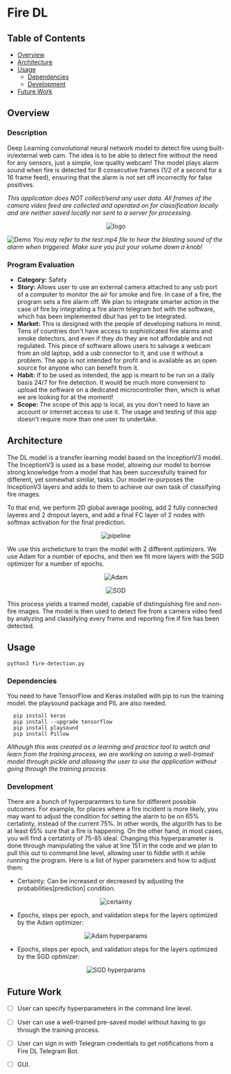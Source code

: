 # Fire DL

## Table of Contents
- [Overview](#Overview)
- [Architecture](#Architecture)
- [Usage](#Usage)
  - [Dependencies](#Dependencies)
  - [Development](#Development)
- [Future Work](#Future-Work)


## Overview
### Description
Deep Learning convolutional neural network model to detect fire using built-in/external web cam. The idea is to be able to detect fire without the need for any sensors, just a simple, low quality webcam!
The model plays alarm sound when fire is detected for 8 consecutive frames (1/2 of a second for a 16 frame feed), ensuring that the alarm is not set off incorrectly for false positives.

*This application does NOT collect/send any user data. All frames of the camera video feed are collected and operated on for classification locally and are neither saved locally nor sent to a server for processing.*

<p align="center">
  <img src="firedl.png" alt="logo"/>
</p>

![Demo](test.gif)
*You may refer to the test.mp4 file to hear the blasting sound of the alarm when triggered. Make sure you put your volume down a knob!*

### Program Evaluation
- **Category:** Safety
- **Story:** Allows user to use an external camera attached to any usb port of a computer to monitor the air for smoke and fire. In case of a fire, the program sets a fire alarm off. We plan to integrate smarter action in the case of fire by integrating a fire alarm telegram bot with the software, which has been implemented dbut has yet to be integrated.
- **Market:** This is designed with the people of developing nations in mind. Tens of countries don't have access to sophisticated fire alarms and smoke detectors, and even if they do they are not affordable and not regulated. This piece of software allows users to salvage a webcam from an old laptop, add a usb connector to it, and use it without a problem. The app is not intended for profit and is available as an open source for anyone who can benefit from it.
- **Habit:** If to be used as intended, the app is meant to be run on a daily basis 24/7 for fire detection. It would be much more convenient to upload the software on a dedicated microcontroller then, which is what we are looking for at the moment!
- **Scope:** The scope of this app is local, as you don't need to have an account or internet access to use it. The usage and testing of this app doesn't require more than one user to undertake.

## Architecture
The DL model is a transfer learning model based on the InceptionV3 model. The InceptionV3 is used as a base model, allowing our model to borrow strong knowledge from a model that has been successfully trained for different, yet somewhat similar, tasks. Our model re-purposes the InceptionV3 layers and adds to them to achieve our own task of classifying fire images. 

To that end, we perform 2D global average pooling, add 2 fully connected layeres and 2 dropout layers, and add a final FC layer of 2 nodes with softmax activation for the final prediction. 

<p align="center">
  <img src="pipeline.png" alt="pipeline"/>
</p>

We use this archeticture to train the model with 2 different optimizers. We use Adam for a number of epochs, and then we fit more layers with the SGD optimizer for a number of epochs.

<p align="center">
  <img src="Adam.png" alt="Adam"/>
</p>

<p align="center">
  <img src="SGD.png" alt="SGD"/>
</p>

This process yields a trained model, capable of distinguishing fire and non-fire images. The model is then used to detect fire from a camera video feed by analyzing and classifying every frame and reporting fire if fire has been detected.

## Usage
```shell
python3 fire-detection.py
```
### Dependencies
You need to have TensorFlow and Keras installed with pip to run the training model. the playsound package and PIL are also needed. 
```shell
  pip install keras
  pip install --upgrade tensorflow
  pip install playsound
  pip install Pillow
```
*Although this was created as a learning and practice tool to watch and learn from the training process, we are working on saving a well-trained model through pickle and allowing the user to use the application without going through the training process.*

### Development
There are a bunch of hyperparamters to tune for different possible outcomes. For example, for places where a fire incident is more likely, you may want to adjust the condition for setting the alarm to be on 65% certatinty, instead of the current 75%. In other words, the algorith has to be at least 65% sure that a fire is happening. On the other hand, in most cases, you will find a certatinty of 75-85 ideal. Changing this hyperparameter is done through manipulating the value at line 151 in the code and we plan to pull this out to command line level, allowing user to fiddle with it while running the program. Here is a list of hyper parameters and how to adjust them:

* Certainty: 
Can be increased or decreased by adjusting the probabilities[prediction] condition.
<p align="center">
  <img src="certainty.png" alt="certainty"/>
</p>

* Epochs, steps per epoch, and validation steps for the layers optimized by the Adam optimizer:
<p align="center">
  <img src="before.png" alt="Adam hyperparams"/>
</p>

* Epochs, steps per epoch, and validation steps for the layers optimized by the SGD optimizer:
<p align="center">
  <img src="after.png" alt="SGD hyperparams"/>
</p>

## Future Work

- [ ] User can specify hyperparameters in the command line level.
- [ ] User can use a well-trained pre-saved model without having to go through the training process.
- [ ] User can sign in with Telegram credentials to get notifications from a Fire DL Telegram Bot.
- [ ] GUI. 

